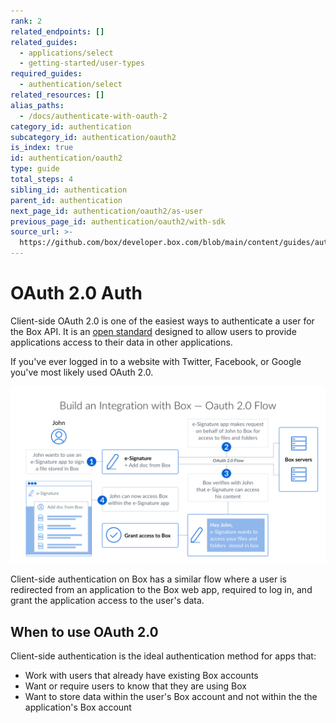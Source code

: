 ```yaml
---
rank: 2
related_endpoints: []
related_guides:
  - applications/select
  - getting-started/user-types
required_guides:
  - authentication/select
related_resources: []
alias_paths:
  - /docs/authenticate-with-oauth-2
category_id: authentication
subcategory_id: authentication/oauth2
is_index: true
id: authentication/oauth2
type: guide
total_steps: 4
sibling_id: authentication
parent_id: authentication
next_page_id: authentication/oauth2/as-user
previous_page_id: authentication/oauth2/with-sdk
source_url: >-
  https://github.com/box/developer.box.com/blob/main/content/guides/authentication/oauth2/index.md
---
```

# OAuth 2.0 Auth

Client-side OAuth 2.0 is one of the easiest ways to authenticate a user for the
Box API. It is an [open standard](https://oauth.net/2/) designed to allow users
to provide applications access to their data in other applications.

If you've ever logged in to a website with Twitter, Facebook, or Google you've
most likely used OAuth 2.0.

<ImageFrame border>

![the OAuth 2.0 flow](./oauth2-flow.png)

</ImageFrame>

Client-side authentication on Box has a similar flow where a user is redirected
from an application to the Box web app, required to log in, and grant the
application access to the user's data.

## When to use OAuth 2.0

Client-side authentication is the ideal authentication method for apps that:

- Work with users that already have existing Box accounts
- Want or require users to know that they are using Box
- Want to store data within the user's Box account and not within the the
application's Box account